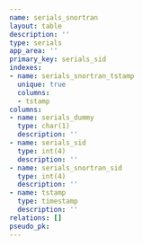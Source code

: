 ```yaml
---
name: serials_snortran
layout: table
description: ''
type: serials
app_area: ''
primary_key: serials_sid
indexes:
- name: serials_snortran_tstamp
  unique: true
  columns:
  - tstamp
columns:
- name: serials_dummy
  type: char(1)
  description: ''
- name: serials_sid
  type: int(4)
  description: ''
- name: serials_snortran_sid
  type: int(4)
  description: ''
- name: tstamp
  type: timestamp
  description: ''
relations: []
pseudo_pk: 
---
```



